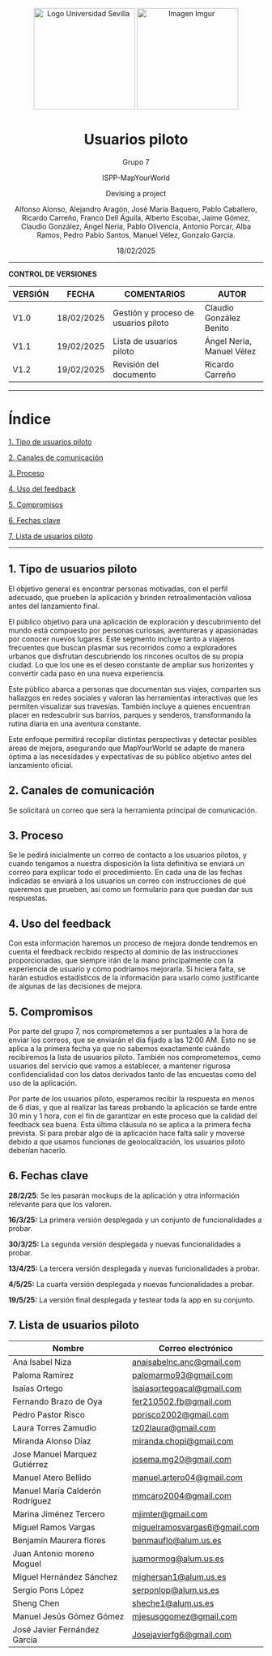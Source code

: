 <p align="center">
  <img src="https://www.ucm.es/al-acmes/file/logo-universidad-sevilla/?ver" alt="Logo Universidad Sevilla" width="200" height="200">
  <img src="https://i.imgur.com/vlzkG4H.png" alt="Imagen Imgur" width="auto" height="200">
</p>

<h1 align="center">Usuarios piloto</h1>

<p align="center">
    Grupo 7
</p>
<p align="center">
    ISPP-MapYourWorld
</p>
<p align="center">
    Devising a project
</p>
<p align="center">
    Alfonso Alonso, Alejandro Aragón, José María Baquero, Pablo Caballero, Ricardo Carreño, Franco Dell Águila, Alberto Escobar, Jaime Gómez, Claudio González, Ángel Neria, Pablo Olivencia, Antonio Porcar, Alba Ramos, Pedro Pablo Santos, Manuel Vélez, Gonzalo García.
</p>

<p align="center">
    18/02/2025
</p>


---

**CONTROL DE VERSIONES**

| VERSIÓN | FECHA      | COMENTARIOS                          | AUTOR              |
| ------- | ---------- | ------------------------------------- | ------------------ |
| V1.0    | 18/02/2025 | Gestión y proceso de usuarios piloto | Claudio González Benito |
| V1.1    | 19/02/2025 | Lista de usuarios piloto             | Ángel Neria, Manuel Vélez |
| V1.2    | 19/02/2025 | Revisión del documento               | Ricardo Carreño    |

---

# Índice

[1. Tipo de usuarios piloto](#tipo-de-usuarios-piloto)

[2. Canales de comunicación](#canales-de-comunicacion)

[3. Proceso](#proceso)

[4. Uso del feedback](#uso-del-feedback)

[5. Compromisos](#compromisos)

[6. Fechas clave](#fechas-clave)

[7. Lista de usuarios piloto](#lista-de-usuarios-piloto)

---

## 1. Tipo de usuarios piloto

El objetivo general es encontrar personas motivadas, con el perfil adecuado, que prueben la aplicación y brinden retroalimentación valiosa antes del lanzamiento final.

El público objetivo para una aplicación de exploración y descubrimiento del mundo está compuesto por personas curiosas, aventureras y apasionadas por conocer nuevos lugares. Este segmento incluye tanto a viajeros frecuentes que buscan plasmar sus recorridos como a exploradores urbanos que disfrutan descubriendo los rincones ocultos de su propia ciudad. Lo que los une es el deseo constante de ampliar sus horizontes y convertir cada paso en una nueva experiencia.

Este público abarca a personas que documentan sus viajes, comparten sus hallazgos en redes sociales y valoran las herramientas interactivas que les permiten visualizar sus travesías. También incluye a quienes encuentran placer en redescubrir sus barrios, parques y senderos, transformando la rutina diaria en una aventura constante.

Este enfoque permitirá recopilar distintas perspectivas y detectar posibles áreas de mejora, asegurando que MapYourWorld se adapte de manera óptima a las necesidades y expectativas de su público objetivo antes del lanzamiento oficial.

## 2. Canales de comunicación

Se solicitará un correo que será la herramienta principal de comunicación.

## 3. Proceso

Se le pedirá inicialmente un correo de contacto a los usuarios pilotos, y cuando tengamos a nuestra disposición la lista definitiva se enviará un correo para explicar todo el procedimiento. En cada una de las fechas indicadas se enviará a los usuarios un correo con instrucciones de qué queremos que prueben, así como un formulario para que puedan dar sus respuestas.

## 4. Uso del feedback

Con esta información haremos un proceso de mejora donde tendremos en cuenta el feedback recibido respecto al dominio de las instrucciones proporcionadas, que siempre irán de la mano principalmente con la experiencia de usuario y cómo podríamos mejorarla. Si hiciera falta, se harán estudios estadísticos de la información para usarlo como justificante de algunas de las decisiones de mejora.

## 5. Compromisos

Por parte del grupo 7, nos comprometemos a ser puntuales a la hora de enviar los correos, que se enviarán el día fijado a las 12:00 AM. Esto no se aplica a la primera fecha ya que no sabemos exactamente cuándo recibiremos la lista de usuarios piloto. También nos comprometemos, como usuarios del servicio que vamos a establecer, a mantener rigurosa confidencialidad con los datos derivados tanto de las encuestas como del uso de la aplicación.

Por parte de los usuarios piloto, esperamos recibir la respuesta en menos de 6 días, y que al realizar las tareas probando la aplicación se tarde entre 30 min y 1 hora, con el fin de garantizar en este proceso que la calidad del feedback sea buena. Esta última cláusula no se aplica a la primera fecha prevista. Si para probar algo de la aplicación hace falta salir y moverse debido a que usamos funciones de geolocalización, los usuarios piloto deberían hacerlo.

## 6. Fechas clave

**28/2/25**: Se les pasarán mockups de la aplicación y otra información relevante para que los valoren.

**16/3/25:** La primera versión desplegada y un conjunto de funcionalidades a probar.

**30/3/25:** La segunda versión desplegada y nuevas funcionalidades a probar.

**13/4/25:** La tercera versión desplegada y nuevas funcionalidades a probar.

**4/5/25:** La cuarta versión desplegada y nuevas funcionalidades a probar.

**19/5/25:** La versión final desplegada y testear toda la app en su conjunto.

## 7. Lista de usuarios piloto

| **Nombre**                          | **Correo electrónico**                      |
| ----------------------------------- | ------------------------------------------ |
| Ana Isabel Niza                     | anaisabelnc.anc@gmail.com                  |
| Paloma Ramírez                       | palomarmo93@gmail.com                      |
| Isaías Ortego                        | isaiasortegoacal@gmail.com                 |
| Fernando Brazo de Oya                | fer210502.fb@gmail.com                     |
| Pedro Pastor Risco                   | pprisco2002@gmail.com                      |
| Laura Torres Zamudio                 | tz02laura@gmail.com                        |
| Miranda Alonso Díaz                   | miranda.chopi@gmail.com                    |
| Jose Manuel Marquez Gutiérrez        | josema.mg20@gmail.com                      |
| Manuel Atero Bellido                 | manuel.artero04@gmail.com                  |
| Manuel María Calderón Rodríguez      | mmcaro2004@gmail.com                       |
| Marina Jiménez Tercero               | mjimter@gmail.com                          |
| Miguel Ramos Vargas                  | miguelramosvargas6@gmail.com               |
| Benjamín Maurera flores              | benmauflo@alum.us.es                       |
| Juan Antonio moreno Moguel           | juamormog@alum.us.es                       |
| Miguel Hernández Sánchez             | mighersan1@alum.us.es                      |
| Sergio Pons López                    | serponlop@alum.us.es                       |
| Sheng Chen                           | sheche1@alum.us.es                         |
| Manuel Jesús Gómez Gómez             | mjesusggomez@gmail.com                     |
| José Javier Fernández García         | Josejavierfg6@gmail.com                    |
